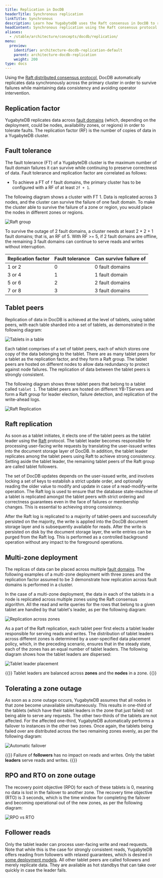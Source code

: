 ```yaml
---
title: Replication in DocDB
headerTitle: Synchronous replication
linkTitle: Synchronous
description: Learn how YugabyteDB uses the Raft consensus in DocDB to replicate data across multiple independent fault domains like nodes, zones, regions, and clouds.
headContent: Synchronous replication using the Raft consensus protocol
aliases:
  - /stable/architecture/concepts/docdb/replication/
menu:
  preview:
    identifier: architecture-docdb-replication-default
    parent: architecture-docdb-replication
    weight: 200
type: docs
---
```


Using the [Raft distributed consensus protocol](../raft), DocDB automatically replicates data synchronously across the primary cluster in order to survive failures while maintaining data consistency and avoiding operator intervention.

## Replication factor

YugabyteDB replicates data across [fault domains](../../key-concepts#fault-domain) (which, depending on the deployment, could be nodes, availability zones, or regions) in order to tolerate faults. The replication factor (RF) is the number of copies of data in a YugabyteDB cluster.

## Fault tolerance

The fault tolerance (FT) of a YugabyteDB cluster is the maximum number of fault domain failures it can survive while continuing to preserve correctness of data. Fault tolerance and replication factor are correlated as follows:

* To achieve a FT of `f` fault domains, the primary cluster has to be configured with a RF of at least `2f + 1`.

The following diagram shows a cluster with FT 1. Data is replicated across 3 nodes, and the cluster can survive the failure of one fault domain. To make the cluster able to survive the failure of a zone or region, you would place the nodes in different zones or regions.

![Raft group](/images/architecture/replication/raft-group.png)

To survive the outage of 2 fault domains, a cluster needs at least 2 * 2 + 1 fault domains; that is, an RF of 5. With RF >= 5, if 2 fault domains are offline, the remaining 3 fault domains can continue to serve reads and writes without interruption.

| Replication factor | Fault tolerance | Can survive failure of |
| :--- | :--- | :--- |
| 1 or 2 | 0 | 0 fault domains |
| 3 or 4 | 1 | 1 fault domain |
| 5 or 6 | 2 | 2 fault domains |
| 7 or 8 | 3 | 3 fault domains |

## Tablet peers

Replication of data in DocDB is achieved at the level of tablets, using tablet peers, with each table sharded into a set of tablets, as demonstrated in the following diagram:

![Tablets in a table](/images/architecture/replication/tablets_in_a_docsb_table.png)

Each tablet comprises of a set of tablet peers, each of which stores one copy of the data belonging to the tablet. There are as many tablet peers for a tablet as the replication factor, and they form a Raft group. The tablet peers are hosted on different nodes to allow data redundancy to protect against node failures. The replication of data between the tablet peers is strongly consistent.

The following diagram shows three tablet peers that belong to a tablet called `tablet 1`. The tablet peers are hosted on different YB-TServers and form a Raft group for leader election, failure detection, and replication of the write-ahead logs.

![Raft Replication](/images/architecture/raft_replication.png)

## Raft replication

As soon as a tablet initiates, it elects one of the tablet peers as the tablet leader using the [Raft](../raft) protocol. The tablet leader becomes responsible for processing user-facing write requests by translating the user-issued writes into the document storage layer of DocDB. In addition, the tablet leader replicates among the tablet peers using Raft to achieve strong consistency. Setting aside the tablet leader, the remaining tablet peers of the Raft group are called tablet followers.

The set of DocDB updates depends on the user-issued write, and involves locking a set of keys to establish a strict update order, and optionally reading the older value to modify and update in case of a read-modify-write operation. The Raft log is used to ensure that the database state-machine of a tablet is replicated amongst the tablet peers with strict ordering and correctness guarantees even in the face of failures or membership changes. This is essential to achieving strong consistency.

After the Raft log is replicated to a majority of tablet-peers and successfully persisted on the majority, the write is applied into the DocDB document storage layer and is subsequently available for reads. After the write is persisted on disk by the document storage layer, the write entries can be purged from the Raft log. This is performed as a controlled background operation without any impact to the foreground operations.

## Multi-zone deployment

The replicas of data can be placed across multiple [fault domains](../../key-concepts#fault-domain). The following examples of a multi-zone deployment with three zones and the replication factor assumed to be 3 demonstrate how replication across fault domains is performed in a cluster.

In the case of a multi-zone deployment, the data in each of the tablets in a node is replicated across multiple zones using the Raft consensus algorithm. All the read and write queries for the rows that belong to a given tablet are handled by that tablet's leader, as per the following diagram:

![Replication across zones](/images/architecture/replication/raft-replication-across-zones.png)

As a part of the Raft replication, each tablet peer first elects a tablet leader responsible for serving reads and writes. The distribution of tablet leaders across different zones is determined by a user-specified data placement policy, which, in the preceding scenario, ensures that in the steady state, each of the zones has an equal number of tablet leaders. The following diagram shows how the tablet leaders are dispersed:

![Tablet leader placement](/images/architecture/replication/optimal-tablet-leader-placement.png)

{{<note>}}
Tablet leaders are balanced across **zones** and the **nodes** in a zone.
{{</note>}}

## Tolerating a zone outage

As soon as a zone outage occurs, YugabyteDB assumes that all nodes in that zone become unavailable simultaneously. This results in one-third of the tablets (which have their tablet leaders in the zone that just failed) not being able to serve any requests. The other two-thirds of the tablets are not affected. For the affected one-third, YugabyteDB automatically performs a failover to instances in the other two zones. Once again, the tablets being failed over are distributed across the two remaining zones evenly, as per the following diagram:

![Automatic failover](/images/architecture/replication/automatic-failover-zone-outage.png)

{{<note>}}
Failure of **followers** has no impact on reads and writes. Only the tablet **leaders** serve reads and writes.
{{</note>}}

## RPO and RTO on zone outage

The recovery point objective (RPO) for each of these tablets is 0, meaning no data is lost in the failover to another zone. The recovery time objective (RTO) is 3 seconds, which is the time window for completing the failover and becoming operational out of the new zones, as per the following diagram:

![RPO vs RTO](/images/architecture/replication/rpo-vs-rto-zone-outage.png)

## Follower reads

Only the tablet leader can process user-facing write and read requests. Note that while this is the case for strongly consistent reads, YugabyteDB offers reading from followers with relaxed guarantees, which is desired in [some deployment models](../../../develop/build-global-apps/follower-reads/). All other tablet peers are called followers and merely replicate data. They are available as hot standbys that can take over quickly in case the leader fails.
